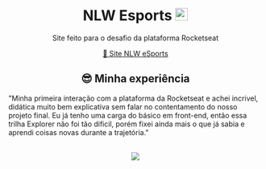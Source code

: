<div align="center">
  <h1> NLW Esports <img width="25px" src="https://blog.rocketseat.com.br/content/images/2020/08/favicon-512.png" title="Rocketseat"> </h1>
  <p>Site feito para o desafio da plataforma Rocketseat</p>
  <a href="https://michellynonatto.github.io/NLW-Esports/">🔗 Site NLW eSports</a>
  <br>
  <h2>😎 Minha experiência</h2>
  
  <div align="left"> 
  <p>"Minha primeira interação com a plataforma da Rocketseat e achei incrivel, didática muito bem explicativa sem falar no contentamento do nosso projeto final. Eu já tenho uma carga do básico em front-end, então essa trilha Explorer não foi tão dificil, porém fixei ainda mais o que já sabia e aprendi coisas novas durante a trajetória."</p>
  </div>
  <br>
  <img src="../master/img/preview.png">
</div>
